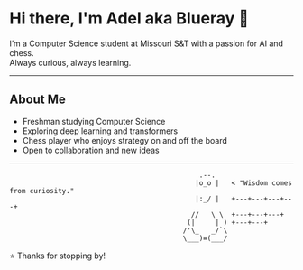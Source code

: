 # Hi there, I'm Adel aka Blueray 👋

I’m a Computer Science student at Missouri S&T with a passion for AI and chess.  
Always curious, always learning.  

---

## About Me
- Freshman studying Computer Science  
- Exploring deep learning and transformers
- Chess player who enjoys strategy on and off the board  
- Open to collaboration and new ideas  

---
                                                   .--.
                                                  |o_o |   < "Wisdom comes from curiosity."        
                                                  |:_/ |   +---+---+---+---+
                                                 //   \ \  +---+---+---+
                                                (|     | ) +---+---+
                                               /'\_   _/`\
                                               \___)=(___/                   
                     
⭐️ Thanks for stopping by!
